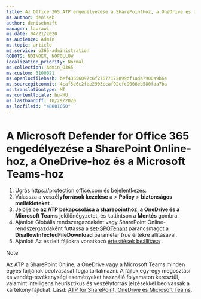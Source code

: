 ```yaml
---
title: Az Office 365 ATP engedélyezése a SharePointhoz, a OneDrive és a Microsoft Teams alkalmazáshoz
ms.author: deniseb
author: denisebmsft
manager: laurawi
ms.date: 04/21/2020
ms.audience: Admin
ms.topic: article
ms.service: o365-administration
ROBOTS: NOINDEX, NOFOLLOW
localization_priority: Normal
ms.collection: Admin_O365
ms.custom: 3100021
ms.openlocfilehash: bef43656097c6f27677172899df1ada7900a9b64
ms.sourcegitcommit: 4caf5e6c2fee2903ccaf92cfc9006eb580faa7ba
ms.translationtype: MT
ms.contentlocale: hu-HU
ms.lasthandoff: 10/29/2020
ms.locfileid: "48801050"
---
```

# <a name="enable-microsoft-defender-for-office-365-for-sharepoint-online-onedrive-and-microsoft-teams"></a>A Microsoft Defender for Office 365 engedélyezése a SharePoint Online-hoz, a OneDrive-hoz és a Microsoft Teams-hoz

1. Ugrás https://protection.office.com és bejelentkezés.
2. Válassza a **veszélyforrások kezelése** a  >  **Policy**  >  **biztonságos mellékleteket** .
3. Jelölje be **az ATP bekapcsolása a sharepointhoz, a OneDrive és a Microsoft Teams** jelölőnégyzetet, és kattintson a **Mentés** gombra.
4. Ajánlott Globális rendszergazdaként vagy SharePoint Online-rendszergazdaként futtassa a [set-SPOTenant](https://docs.microsoft.com/powershell/module/sharepoint-online/Set-SPOTenant?view=sharepoint-ps) parancsmagot a **DisallowInfectedFileDownload** paraméter *true* értékre állításával.
5. Ajánlott Az észlelt fájlokra vonatkozó [értesítések beállítása](https://docs.microsoft.com/microsoft-365/security/office-365-security/turn-on-atp-for-spo-odb-and-teams#set-up-alerts-for-detected-files) .

> [!NOTE]
> Az ATP a SharePoint Online, a OneDrive vagy a Microsoft Teams minden egyes fájljának beolvasását fogja tartalmazni. A fájlok egy-egy megosztási és vendég-tevékenységi eseményeket használó folyamaton keresztül, valamint intelligens heurisztikus és veszélyforrás jelzésekkel beolvassák a kártékony fájlokat. Lásd: [ATP for SharePoint, OneDrive és Microsoft Teams](https://docs.microsoft.com/microsoft-365/security/office-365-security/atp-for-spo-odb-and-teams).